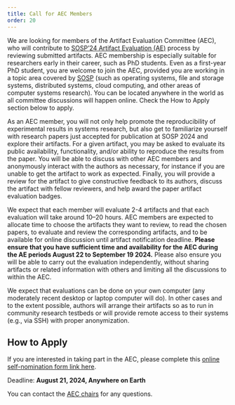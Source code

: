 ```yaml
---
title: Call for AEC Members
order: 20
---
```


We are looking for members of the Artifact Evaluation Committee (AEC), who will contribute to [SOSP’24 Artifact Evaluation (AE)](artifacts-call) process by reviewing submitted artifacts. AEC membership is especially suitable for researchers early in their career, such as PhD students. Even as a first-year PhD student, you are welcome to join the AEC, provided you are working in a topic area covered by [SOSP](https://sigops.org/s/conferences/sosp/2024/cfp.html) (such as operating systems, file and storage systems, distributed systems, cloud computing, and other areas of computer systems research). You can be located anywhere in the world as all committee discussions will happen online. Check the How to Apply section below to apply.

As an AEC member, you will not only help promote the reproducibility of experimental results in systems research, but also get to familiarize yourself with research papers just accepted for publication at SOSP 2024 and explore their artifacts. For a given artifact, you may be asked to evaluate its public availability, functionality, and/or ability to reproduce the results from the paper. You will be able to discuss with other AEC members and anonymously interact with the authors as necessary, for instance if you are unable to get the artifact to work as expected. Finally, you will provide a review for the artifact to give constructive feedback to its authors, discuss the artifact with fellow reviewers, and help award the paper artifact evaluation badges.

We expect that each member will evaluate 2-4 artifacts and that each evaluation will take around 10–20 hours. AEC members are expected to allocate time to choose the artifacts they want to review, to read the chosen papers, to evaluate and review the corresponding artifacts, and to be available for online discussion until artifact notification deadline. **Please ensure that you have sufficient time and availability for the AEC during the AE periods August 22 to September 19 2024.** Please also ensure you will be able to carry out the evaluation independently, without sharing artifacts or related information with others and limiting all the discussions to within the AEC.

We expect that evaluations can be done on your own computer (any moderately recent desktop or laptop computer will do). In other cases and to the extent possible, authors will arrange their artifacts so as to run in community research testbeds or will provide remote access to their systems (e.g., via SSH) with proper anonymization.


## How to Apply
If you are interested in taking part in the AEC, please complete this [online self-nomination form link here](https://forms.gle/25jTPZMhNKVhN8zc7).

Deadline: **August 21, 2024, Anywhere on Earth**

You can contact the [AEC chairs](organizers) for any questions.
